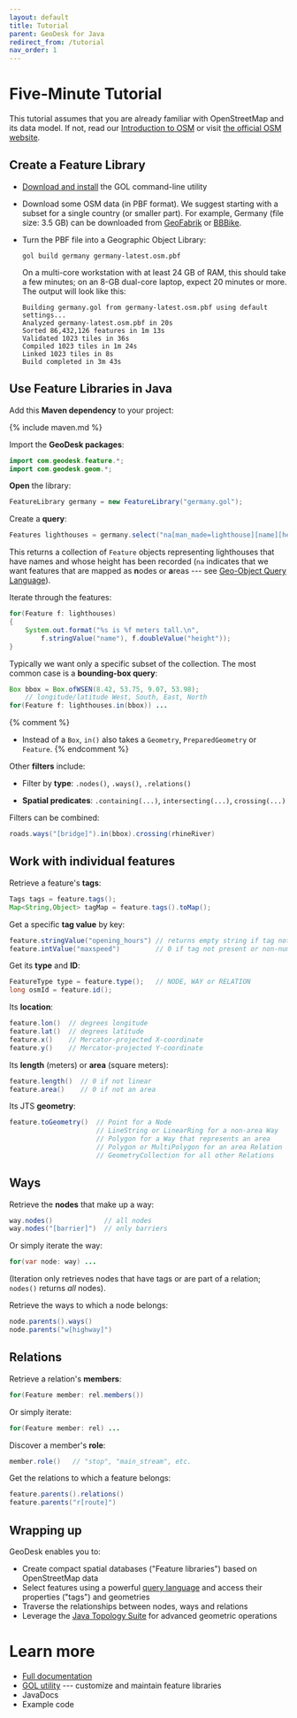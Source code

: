 ```yaml
---
layout: default
title: Tutorial
parent: GeoDesk for Java
redirect_from: /tutorial
nav_order: 1
---
```

# Five-Minute Tutorial

<div class="box note" markdown="1">

This tutorial assumes that you are already familiar with OpenStreetMap and its data model. If not, read our [Introduction to OSM](/intro-to-osm) or visit [the official OSM website](https://wiki.openstreetmap.org/wiki/Develop).

</div>

## Create a Feature Library

- [Download and install](https://www.geodesk.com/download) the GOL command-line utility

- Download some OSM data (in PBF format). We suggest starting with a subset for a single
  country (or smaller part). For example, Germany (file size: 3.5 GB) can be downloaded from
  [GeoFabrik](https://download.geofabrik.de/europe/germany.html) or
  [BBBike](https://download.bbbike.org/osm/planet/sub-planet-daily/). 
 
- Turn the PBF file into a Geographic Object Library:   

  ```
  gol build germany germany-latest.osm.pbf
  ```

  On a multi-core workstation with at least 24 GB of RAM, this should take a few minutes;
  on an 8-GB dual-core laptop, expect 20 minutes or more. The output will look like this:

  ```
  Building germany.gol from germany-latest.osm.pbf using default settings...
  Analyzed germany-latest.osm.pbf in 20s 
  Sorted 86,432,126 features in 1m 13s
  Validated 1023 tiles in 36s
  Compiled 1023 tiles in 1m 24s
  Linked 1023 tiles in 8s
  Build completed in 3m 43s  
  ```
  
## Use Feature Libraries in Java  

Add this **Maven dependency** to your project:

{% include maven.md %}

Import the **GeoDesk packages**:

```java
import com.geodesk.feature.*;
import com.geodesk.geom.*;
```
  
**Open** the library:

```java
FeatureLibrary germany = new FeatureLibrary("germany.gol");   
```

Create a **query**:

```java
Features lighthouses = germany.select("na[man_made=lighthouse][name][height]");   
```
  
This returns a collection of `Feature` objects representing lighthouses that
have names and whose height has been recorded (`na` indicates that we want 
features that are mapped as **n**odes or **a**reas --- see [Geo-Object Query Language](../goql.md)).

Iterate through the features:

```java
for(Feature f: lighthouses)
{
    System.out.format("%s is %f meters tall.\n", 
        f.stringValue("name"), f.doubleValue("height"));      
}   
```
  
Typically we want only a specific subset of the collection. The
most common case is a **bounding-box query**:

```java
Box bbox = Box.ofWSEN(8.42, 53.75, 9.07, 53.98);
    // longitude/latitude West, South, East, North
for(Feature f: lighthouses.in(bbox)) ...
```
{% comment %}
- Instead of a `Box`, `in()` also takes a `Geometry`, `PreparedGeometry` or `Feature`.
{% endcomment %}

Other **filters** include:

- Filter by **type**: `.nodes()`, `.ways()`, `.relations()`
 
- **Spatial predicates**: `.containing(...)`, `intersecting(...)`, `crossing(...)`

Filters can be combined:

```java
roads.ways("[bridge]").in(bbox).crossing(rhineRiver)
```


## Work with individual features

Retrieve a feature's **tags**:

```java
Tags tags = feature.tags();
Map<String,Object> tagMap = feature.tags().toMap();
```

Get a specific **tag value** by key:

```java
feature.stringValue("opening_hours") // returns empty string if tag not present
feature.intValue("maxspeed")         // 0 if tag not present or non-numeric
```

Get its **type** and **ID**:

```java
FeatureType type = feature.type();   // NODE, WAY or RELATION
long osmId = feature.id();     
```

Its **location**:

```java
feature.lon()  // degrees longitude
feature.lat()  // degrees latitude
feature.x()    // Mercator-projected X-coordinate
feature.y()    // Mercator-projected Y-coordinate
```

Its **length** (meters) or **area** (square meters):

```java
feature.length()  // 0 if not linear
feature.area()    // 0 if not an area
```


Its JTS **geometry**:

```java
feature.toGeometry()  // Point for a Node
                      // LineString or LinearRing for a non-area Way
                      // Polygon for a Way that represents an area
                      // Polygon or MultiPolygon for an area Relation
                      // GeometryCollection for all other Relations
```

<!--
This creates:

<table>
<tr>
<td markdown="1">
`Point` 
</td>
<td markdown="1">
for a `Node`
</td>
</tr>
<tr>
<td markdown="1">
`LineString` or `LinearRing`  
</td>
<td markdown="1">
for a non-area `Way`
</td>
</tr>
<tr>
<td markdown="1">
`Polygon`  
</td>
<td markdown="1">
for a `Way` that represents an area
</td>
</tr>
<tr>
<td markdown="1">
`Polygon` or `MultiPolygon`   
</td>
<td markdown="1">
for an area `Relation`
</td>
</tr>
<tr>
<td markdown="1">
`GeometryCollection`   
</td>
<td markdown="1">
for any other kind of `Relation`
</td>
</tr>
</table>
-->

## Ways

Retrieve the **nodes** that make up a way:

```java
way.nodes()             // all nodes    
way.nodes("[barrier]")  // only barriers
```

Or simply iterate the way:

```java
for(var node: way) ... 
```

(Iteration only retrieves nodes that have tags or are part of a relation;
 `nodes()` returns *all* nodes).

Retrieve the ways to which a node belongs:

```java
node.parents().ways()
node.parents("w[highway]")
```


## Relations

Retrieve a relation's **members**:

```java
for(Feature member: rel.members())
```

Or simply iterate:

```java
for(Feature member: rel) ...
```

Discover a member's **role**:

```java
member.role()   // "stop", "main_stream", etc.
```

Get the relations to which a feature belongs:

```java
feature.parents().relations()    
feature.parents("r[route]")
```



## Wrapping up

GeoDesk enables you to:

- Create compact spatial databases ("Feature libraries") based on OpenStreetMap data
- Select features using a powerful [query language](../goql.md) and access their properties
  ("tags") and geometries
- Traverse the relationships between nodes, ways and relations 
- Leverage the [Java Topology Suite](https://github.com/locationtech/jts) for advanced geometric operations

<div class="box note" markdown="1">

# Learn more

- [Full documentation](libraries)
- [GOL utility](/gol) --- customize and maintain feature libraries 
- JavaDocs
- Example code

</div>

